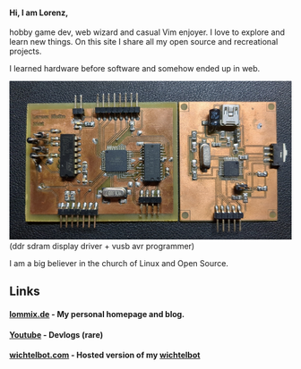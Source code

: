 #### Hi, I am Lorenz,

hobby game dev, web wizard and casual Vim enjoyer.
I love to explore and learn new things. On this site I share all my open source and recreational projects.

I learned hardware before software and somehow ended up in web.

![My childhood](assets/mcu_teens.jpg)
(ddr sdram display driver + vusb avr programmer)

I am a big believer in the church of Linux and Open Source.

## Links

#### **[lommix.de](https://lommix.de) - My personal homepage and blog.**

#### **[Youtube](https://www.youtube.com/channel/UCd1BUXaUHWnnNLWknIgxFHg) - Devlogs (rare)**

#### **[wichtelbot.com](https://www.wichtelbot.com) - Hosted version of my [wichtelbot]("https://github.com/lommix")**
